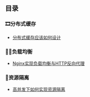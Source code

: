 ## 目录

### :film_strip:分布式缓存

* [分布式缓存应该如何设计](./doc/缓存模式使用实践.md)

### :biking_woman:负载均衡

* [Nginx实现负载均衡与HTTP反向代理](./doc/Nginx实现负载与HTTP反向代理.md)

### :aerial_tramway:资源隔离

* [高并发下如何实现资源隔离](./doc/高并发下如何实现资源隔离.md)


